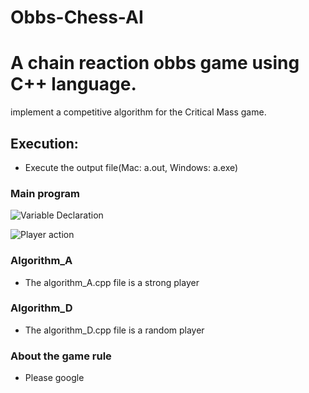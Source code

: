 # Obbs-Chess-AI


# A chain reaction obbs game using C++ language. 

implement a competitive algorithm for the Critical Mass game.

## Execution: 
* Execute the output file(Mac: a.out, Windows: a.exe)

### Main program

![Variable Declaration](/images/002.png)

![Player action](/images/001.png)

### Algorithm_A

*  The algorithm_A.cpp file is a strong player

### Algorithm_D

*  The algorithm_D.cpp file is a random player

### About the game rule

*  Please google


